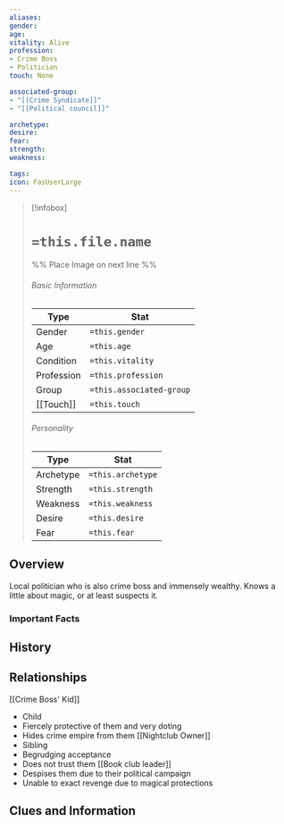 ```yaml
---
aliases: 
gender: 
age: 
vitality: Alive
profession: 
- Crime Boss
- Politician
touch: None

associated-group: 
- "[[Crime Syndicate]]"
- "[[Political council]]"

archetype:
desire:
fear:
strength:
weakness:

tags:
icon: FasUserLarge
---
```


> [!infobox]
> # `=this.file.name`
> %% Place Image on next line %%
> ###### Basic Information
> Type |  Stat |
> ---|---|
> Gender | `=this.gender` |
> Age | `=this.age` |
> Condition | `=this.vitality` |
> Profession | `=this.profession` |
> Group | `=this.associated-group` |
> [[Touch]] | `=this.touch` |
> ###### Personality
> Type |  Stat |
> ---|---|
> Archetype | `=this.archetype` |
> Strength | `=this.strength` |
> Weakness | `=this.weakness` |
> Desire | `=this.desire` |
> Fear | `=this.fear` |
## Overview
Local politician who is also crime boss and immensely wealthy. Knows a little about magic, or at least suspects it. 
### Important Facts


## History

## Relationships
[[Crime Boss' Kid]]
- Child
- Fiercely protective of them and very doting
- Hides crime empire from them 
[[Nightclub Owner]]
- Sibling
- Begrudging acceptance 
- Does not trust them
[[Book club leader]]
- Despises them due to their political campaign
- Unable to exact revenge due to magical protections 

## Clues and Information
